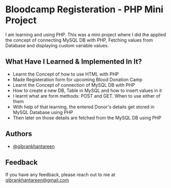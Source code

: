 # Bloodcamp Registeration - PHP Mini Project

I am learning and using PHP. This was a mini project where I did the applied the concept of connecting MySQL DB with PHP, Fetching values from Database and displaying custom variable values. 
## What Have I Learned & Implemented In It?

- Learnt the Concept of how to use HTML with PHP
- Made Registeration form for upcoming Blood Donation Camp
- Learnt the Concept of connection of MySQL DB with PHP
- How to create a new DB, Table in MySQL and how to insert values in it
- I learnt what are form methods: POST and GET. When to use either of them
- With help of that learning, the entered Donor's details get stored in MySQL Database using PHP
- Then later on those details are fetched from the MySQL DB using PHP
## Authors

- [@gibrankhantareen](https://www.github.com/gibrankhantareen)


## Feedback

If you have any feedback, please reach out to me at gibrankhantareen@gmail.com
